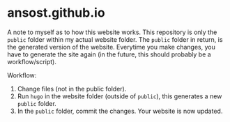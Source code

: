 # ansost.github.io
A note to myself as to how this website works. 
This repository is only the `public` folder within my actual website folder.
The `public` folder in return, is the generated version of the website. Everytime you make changes, you have to generate the site again (in the future, this should probably be a workflow/script). 

Workflow:
1. Change files (not in the public folder). 
2. Run `hugo` in the website folder (outside of `public`), this generates a new `public` folder.
3. In the `public` folder, commit the changes. Your website is now updated. 
